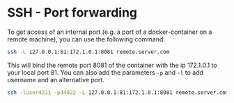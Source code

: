 # SSH - Port forwarding

To get access of an internal port (e.g. a port of a docker-container on a remote machine), you can use the following command.

```bash
ssh -L 127.0.0.1:81:172.1.0.1:8081 remote.server.com
```

This will bind the remote port 8081 of the container with the ip 172.1.0.1 to your local port 81. You can also add the parameters `-p` and `-l` to add username and an alternative port.

```bash
ssh -luser4211 -p44022 -L 127.0.0.1:81:172.1.0.1:8081 remote.server.com
```